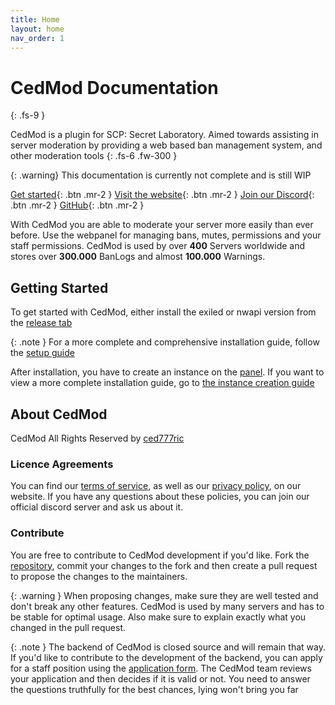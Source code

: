 ```yaml
---
title: Home
layout: home
nav_order: 1
---
```


# CedMod Documentation
{: .fs-9 }

CedMod is a plugin for SCP: Secret Laboratory.
Aimed towards assisting in server moderation by providing a web based ban management system, and other moderation tools
{: .fs-6 .fw-300 }

{: .warning}
This documentation is currently not complete and is still WIP

[Get started](#getting-started){: .btn .mr-2 }
[Visit the website](https://docs.cedmod.nl/docs/Setup/){: .btn .mr-2 }
[Join our Discord](https://discord.com/invite/p69SGfwxxm){: .btn .mr-2 }
[GitHub](https://github.com/CedModV2/CedMod){: .btn .mr-2 }

With CedMod you are able to moderate your server more easily than ever before.
Use the webpanel for managing bans, mutes, permissions and your staff permissions.
CedMod is used by over **400** Servers worldwide and stores over **300.000** BanLogs and almost **100.000** Warnings.

## Getting Started

To get started with CedMod,
either install the exiled or nwapi version from the [release tab](https://github.com/CedModV2/CedMod/releases)

{: .note }
For a more complete and comprehensive installation guide, follow the [setup guide](https://docs.cedmod.nl/docs/Setup/)

After installation, you have to create an instance on the [panel](https://cedmod.nl/Servers/Create).
If you want to view a more complete installation guide,
go to [the instance creation guide](https://docs.cedmod.nl/docs/Setup/Instance/)

## About CedMod
CedMod All Rights Reserved by [ced777ric](https://github.com/ced777ric)

### Licence Agreements

You can find our [terms of service](https://cedmod.nl/TermsOfService),
as well as our [privacy policy](https://cedmod.nl/Privacy), on our website.
If you have any questions about these policies, you can join our official discord server and ask us about it.

### Contribute

You are free to contribute to CedMod development if you'd like.
Fork the [repository](https://github.com/CedModV2/CedMod),
commit your changes to the fork and then create a pull request to propose the changes to the maintainers.

{: .warning } 
When proposing changes, make sure they are well tested and don't break any other features. CedMod is used by many servers and has to be stable for optimal usage. Also make sure to explain exactly what you changed in the pull request.

{: .note } 
The backend of CedMod is closed source and will remain that way. If you'd like to contribute to the development of the backend, you can apply for a staff position using the [application form](https://docs.google.com/forms/d/1JJKZOXOv6_ew8bExxGvLvaSBzdgCNlYteGnWNOMQPXU/edit). The CedMod team reviews your application and then decides if it is valid or not. You need to answer the questions truthfully for the best chances, lying won't bring you far